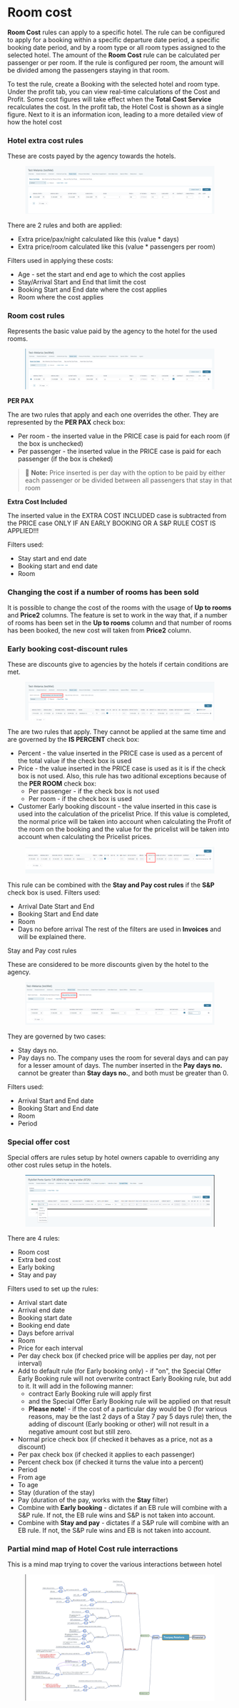 # Room cost

**Room Cost** rules can apply to a specific hotel. The rule can be configured to apply for a booking within a specific departure date period, a specific booking date period, and by a room type or all room types assigned to the selected hotel. The amount of the **Room Cost** rule can be calculated per passenger or per room. If the rule is configured per room, the amount will be divided among the passengers staying in that room.

To test the rule, create a Booking with the selected hotel and room type. Under the profit tab, you can view real-time calculations of the Cost and Profit. Some cost figures will take effect when the **Total Cost Service** recalculates the cost. In the profit tab, the Hotel Cost is shown as a single figure. Next to it is an information icon, leading to a more detailed view of how the hotel cost

### Hotel extra cost rules <a href="#hotel-extra-cost-rules" id="hotel-extra-cost-rules"></a>

These are costs payed by the agency towards the hotels.

<figure><img src="../../.gitbook/assets/image (94).png" alt=""><figcaption></figcaption></figure>

There are 2 rules and both are applied:

* Extra price/pax/night calculated like this (value \* days)
* Extra price/room calculated like this (value \* passengers per room)

Filters used in applying these costs:

* Age - set the start and end age to which the cost applies
* Stay/Arrival Start and End that limit the cost
* Booking Start and End date where the cost applies
* Room where the cost applies

### Room cost rules​ <a href="#room-cost-rules" id="room-cost-rules"></a>

Represents the basic value paid by the agency to the hotel for the used rooms.

<figure><img src="../../.gitbook/assets/image (95).png" alt=""><figcaption></figcaption></figure>

**PER PAX**

The are two rules that apply and each one overrides the other. They are represented by the **PER PAX** check box:

* Per room - the inserted value in the PRICE case is paid for each room (if the box is unchecked)
* Per passenger - the inserted value in the PRICE case is paid for each passenger (if the box is cheked)

> 📝 **Note:** Price inserted is per day with the option to be paid by either each passenger or be divided between all passengers that stay in that room

**Extra Cost Included**

The inserted value in the EXTRA COST INCLUDED case is subtracted from the PRICE case ONLY IF AN EARLY BOOKING OR A S\&P RULE COST IS APPLIED!!!

Filters used:

* Stay start and end date
* Booking start and end date
* Room

### Changing the cost if a number of rooms has been sold​ <a href="#changing-the-cost-if-a-number-of-rooms-has-been-sold" id="changing-the-cost-if-a-number-of-rooms-has-been-sold"></a>

It is possible to change the cost of the rooms with the usage of **Up to rooms** and **Price2** columns. The feature is set to work in the way that, if a number of rooms has been set in the **Up to rooms** column and that number of rooms has been booked, the new cost will taken from **Price2** column.

### Early booking cost-discount rules​ <a href="#early-booking-cost-discount-rules" id="early-booking-cost-discount-rules"></a>

These are discounts give to agencies by the hotels if certain conditions are met.

<figure><img src="../../.gitbook/assets/image (96).png" alt=""><figcaption></figcaption></figure>

The are two rules that apply. They cannot be applied at the same time and are governed by the **IS PERCENT** check box:

* Percent - the value inserted in the PRICE case is used as a percent of the total value if the check box is used
* Price - the value inserted in the PRICE case is used as it is if the check box is not used. Also, this rule has two aditional exceptions because of the **PER ROOM** check box:
  * Per passenger - if the check box is not used
  * Per room - if the check box is used
* Customer Early booking discount - the value inserted in this case is used into the calculation of the pricelist Price. If this value is completed, the normal price will be taken into account when calculating the Profit of the room on the booking and the value for the pricelist will be taken into account when calculating the Pricelist prices.

<figure><img src="../../.gitbook/assets/image (97).png" alt=""><figcaption></figcaption></figure>

This rule can be combined with the **Stay and Pay cost rules** if the **S\&P** check box is used. Filters used:

* Arrival Date Start and End
* Booking Start and End date
* Room
* Days no before arrival The rest of the filters are used in **Invoices** and will be explained there.

Stay and Pay cost rules

These are considered to be more discounts given by the hotel to the agency.&#x20;

<figure><img src="../../.gitbook/assets/image (98).png" alt=""><figcaption></figcaption></figure>

They are governed by two cases:

* Stay days no.
* Pay days no. The company uses the room for several days and can pay for a lesser amount of days. The number inserted in the **Pay days no.** cannot be greater than **Stay days no.**, and both must be greater than 0.

Filters used:

* Arrival Start and End date
* Booking Start and End date
* Room
* Period

### Special offer cost​ <a href="#special-offer-cost" id="special-offer-cost"></a>

Special offers are rules setup by hotel owners capable to overriding any other cost rules setup in the hotels.

<figure><img src="../../.gitbook/assets/image (99).png" alt=""><figcaption></figcaption></figure>

There are 4 rules:

* Room cost
* Extra bed cost
* Early boking
* Stay and pay

Filters used to set up the rules:

* Arrival start date
* Arrival end date
* Booking start date
* Booking end date
* Days before arrival
* Room
* Price for each interval
* Per day check box (if checked price will be applies per day, not per interval)
* Add to default rule (for Early booking only) - if "on", the Special Offer Early Booking rule will not overwrite contract Early Booking rule, but add to it. It will add in the following manner:
  * contract Early Booking rule will apply first
  * and the Special Offer Early Booking rule will be applied on that result
  * **Please note**! - if the cost of a particular day would be 0 (for various reasons, may be the last 2 days of a Stay 7 pay 5 days rule) then, the adding of discount (Early booking or other) will not result in a negative amount cost but still zero.
* Normal price check box (if checked it behaves as a price, not as a discount)
* Per pax check box (if checked it applies to each passenger)
* Percent check box (if checked it turns the value into a percent)
* Period
* From age
* To age
* Stay (duration of the stay)
* Pay (duration of the pay, works with the **Stay** filter)
* Combine with **Early booking** - dictates if an EB rule will combine with a S\&P rule. If not, the EB rule wins and S\&P is not taken into account.
* Combine with **Stay and pay** - dictates if a S\&P rule will combine with an EB rule. If not, the S\&P rule wins and EB is not taken into account.

### Partial mind map of Hotel Cost rule interractions​ <a href="#partial-mindmap-of-hotel-cost-rule-interractions" id="partial-mindmap-of-hotel-cost-rule-interractions"></a>

This is a mind map trying to cover the various interactions between hotel

<figure><img src="../../.gitbook/assets/image (100).png" alt=""><figcaption></figcaption></figure>

